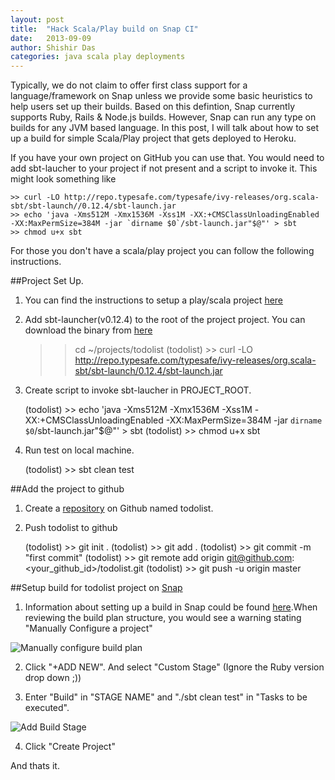```yaml
---
layout: post
title:  "Hack Scala/Play build on Snap CI"
date:   2013-09-09
author: Shishir Das
categories: java scala play deployments
---
```


Typically, we do not claim to offer first class support for a language/framework on Snap unless we provide some basic heuristics to help users set up their builds. Based on this defintion, Snap currently supports Ruby, Rails & Node.js builds. However, Snap can run any type on builds for any JVM based language. In this post, I will talk about how to set up a build for simple Scala/Play project that gets deployed to Heroku.

If you have your own project on GitHub you can use that. You would need to add sbt-laucher to your project if not present and a script to invoke it. This might look something like

    >> curl -LO http://repo.typesafe.com/typesafe/ivy-releases/org.scala-sbt/sbt-launch//0.12.4/sbt-launch.jar
    >> echo 'java -Xms512M -Xmx1536M -Xss1M -XX:+CMSClassUnloadingEnabled -XX:MaxPermSize=384M -jar `dirname $0`/sbt-launch.jar"$@"' > sbt
    >> chmod u+x sbt

For those you don't have a scala/play project you can follow the following instructions.

##Project Set Up.

1. You can find the instructions to setup a play/scala project [here](http://www.playframework.com/documentation/2.1.x/ScalaTodoList)
2. Add sbt-launcher(v0.12.4) to the root of the project project. You can download the binary from [here](http://repo.typesafe.com/typesafe/ivy-releases/org.scala-sbt/sbt-launch//0.12.4/sbt-launch.jar)

    >> cd ~/projects/todolist
    (todolist) >> curl -LO http://repo.typesafe.com/typesafe/ivy-releases/org.scala-sbt/sbt-launch/0.12.4/sbt-launch.jar

3. Create script to invoke sbt-laucher in PROJECT_ROOT.

    (todolist) >> echo 'java -Xms512M -Xmx1536M -Xss1M -XX:+CMSClassUnloadingEnabled -XX:MaxPermSize=384M -jar `dirname $0`/sbt-launch.jar"$@"' > sbt
    (todolist) >> chmod u+x sbt

4. Run test on local machine.

    (todolist) >> sbt clean test

##Add the project to github

1. Create a [repository](https://help.github.com/articles/create-a-repo) on Github named todolist.
2. Push todolist to github

    (todolist) >> git init .
    (todolist) >> git add .
    (todolist) >> git commit -m "first commit"
    (todolist) >> git remote add origin git@github.com:<your_github_id>/todolist.git
    (todolist) >> git push -u origin master

##Setup build for todolist project on [Snap](https://snap-ci.com/)

1. Information about setting up a build in Snap could be found [here]().When reviewing the build plan structure, you would see a warning stating "Manually Configure a project"

![Manually configure build plan](/Users/shishir/Desktop)

2. Click "+ADD NEW". And select "Custom Stage" (Ignore the Ruby version drop down ;))

3. Enter "Build" in "STAGE NAME" and "./sbt clean test" in "Tasks to be executed".

![Add Build Stage](/Users/shishir/)

4. Click "Create Project"

And thats it.